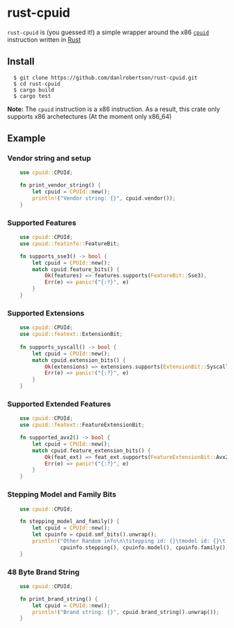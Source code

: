 # rust-cpuid

`rust-cpuid` is (you guessed it!) a simple wrapper around the x86 [`cpuid`](https://en.wikipedia.org/wiki/CPUID) instruction written in [Rust](https://www.rust-lang.org/)

## Install

```
  $ git clone https://github.com/danlrobertson/rust-cpuid.git
  $ cd rust-cpuid
  $ cargo build
  $ cargo test
```

**Note:** The `cpuid` instruction is a x86 instruction. As a result, this crate only supports x86 archetectures (At the moment only x86_64)

## Example

### Vendor string and setup

```rust
    use cpuid::CPUId;

    fn print_vendor_string() {
        let cpuid = CPUId::new();
        println!("Vendor string: {}", cpuid.vendor());
    }
```

### Supported Features

```rust
    use cpuid::CPUId;
    use cpuid::featinfo::FeatureBit;

    fn supports_sse3() -> bool {
        let cpuid = CPUId::new();
        match cpuid.feature_bits() {
            Ok(features) => features.supports(FeatureBit::Sse3),
            Err(e) => panic!("{:?}", e)
        }
    }
```

### Supported Extensions

```rust
    use cpuid::CPUId;
    use cpuid::featext::ExtensionBit;
    
    fn supports_syscall() -> bool {
        let cpuid = CPUId::new();
        match cpuid.extension_bits() {
            Ok(extensions) => extensions.supports(ExtensionBit::Syscall),
            Err(e) => panic!("{:?}", e)
        }
    }
```

### Supported Extended Features

```rust
    use cpuid::CPUId;
    use cpuid::featext::FeatureExtensionBit;

    fn supported_avx2() -> bool {
        let cpuid = CPUId::new();
        match cpuid.feature_extension_bits() {
            Ok(feat_ext) => feat_ext.supports(FeatureExtensionBit::Avx2),
            Err(e) => panic!("{:?}", e)
        }
    }
```

### Stepping Model and Family Bits

```rust
    use cpuid::CPUId;

    fn stepping_model_and_family() {
        let cpuid = CPUId::new();
        let cpuinfo = cpuid.smf_bits().unwrap();
        println!("Other Random info\n\tstepping id: {}\tmodel id: {}\t family id: {}",
                 cpuinfo.stepping(), cpuinfo.model(), cpuinfo.family());
    }
```

### 48 Byte Brand String

```rust
    use cpuid::CPUId;

    fn print_brand_string() {
        let cpuid = CPUId::new();
        println!("Brand string: {}", cpuid.brand_string().unwrap());
    }
```
